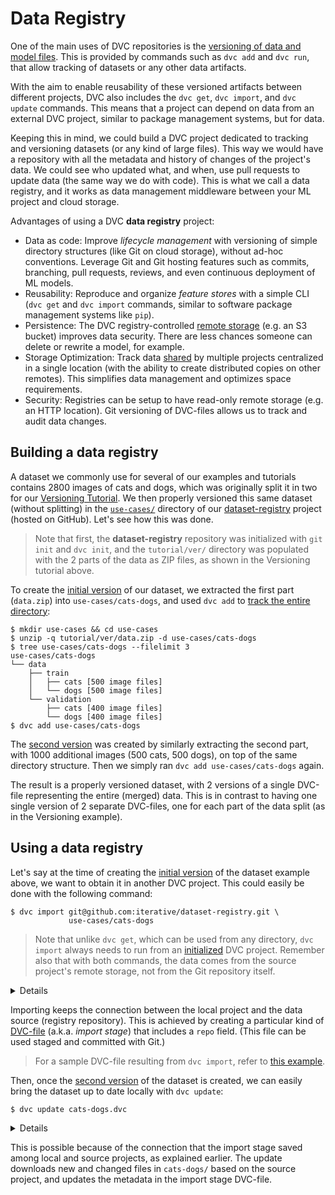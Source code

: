 # Data Registry

One of the main uses of <abbr>DVC repositories</abbr> is the
[versioning of data and model files](/doc/use-cases/data-and-model-files-versioning).
This is provided by commands such as `dvc add` and `dvc run`, that allow
tracking of datasets or any other <abbr>data artifacts</abbr>.

With the aim to enable reusability of these versioned artifacts between
different projects, DVC also includes the `dvc get`, `dvc import`, and
`dvc update` commands. This means that a project can depend on data from an
external <abbr>DVC project</abbr>, similar to package management systems, but
for data.

<!-- Insert diagram image here -->

Keeping this in mind, we could build a <abbr>DVC project</abbr> dedicated to
tracking and versioning datasets (or any kind of large files). This way we would
have a repository with all the metadata and history of changes of the project's
data. We could see who updated what, and when, use pull requests to update data
(the same way we do with code). This is what we call a data registry, and it
works as data management middleware between your ML project and cloud storage.

Advantages of using a DVC **data registry** project:

- Data as code: Improve _lifecycle management_ with versioning of simple
  directory structures (like Git on cloud storage), without ad-hoc conventions.
  Leverage Git and Git hosting features such as commits, branching, pull
  requests, reviews, and even continuous deployment of ML models.
- Reusability: Reproduce and organize _feature stores_ with a simple CLI
  (`dvc get` and `dvc import` commands, similar to software package management
  systems like `pip`).
- Persistence: The DVC registry-controlled
  [remote storage](/doc/command-reference/remote) (e.g. an S3 bucket) improves
  data security. There are less chances someone can delete or rewrite a model,
  for example.
- Storage Optimization: Track data
  [shared](/doc/use-cases/share-data-and-model-files) by multiple projects
  centralized in a single location (with the ability to create distributed
  copies on other remotes). This simplifies data management and optimizes space
  requirements.
- Security: Registries can be setup to have read-only remote storage (e.g. an
  HTTP location). Git versioning of DVC-files allows us to track and audit data
  changes.

## Building a data registry

A dataset we commonly use for several of our examples and tutorials contains
2800 images of cats and dogs, which was originally split it in two for our
[Versioning Tutorial](/doc/tutorials/versioning). We then properly versioned
this same dataset (without splitting) in the
[`use-cases/`](https://github.com/iterative/dataset-registry/tree/master/use-cases)
directory of our
[dataset-registry](https://github.com/iterative/dataset-registry)
<abbr>project</abbr> (hosted on GitHub). Let's see how this was done.

> Note that first, the **dataset-registry** <abbr>repository</abbr> was
> initialized with `git init` and `dvc init`, and the `tutorial/ver/` directory
> was populated with the 2 parts of the data as ZIP files, as shown in the
> Versioning tutorial above.

To create the
[initial version](https://github.com/iterative/dataset-registry/tree/cats-dogs-v1/use-cases)
of our dataset, we extracted the first part (`data.zip`) into
`use-cases/cats-dogs`, and used `dvc add` to
[track the entire directory](https://dvc.org/doc/command-reference/add#example-directory):

```dvc
$ mkdir use-cases && cd use-cases
$ unzip -q tutorial/ver/data.zip -d use-cases/cats-dogs
$ tree use-cases/cats-dogs --filelimit 3
use-cases/cats-dogs
└── data
    ├── train
    │   ├── cats [500 image files]
    │   └── dogs [500 image files]
    └── validation
        ├── cats [400 image files]
        └── dogs [400 image files]
$ dvc add use-cases/cats-dogs
```

The
[second version](https://github.com/iterative/dataset-registry/tree/cats-dogs-v2/use-cases)
was created by similarly extracting the second part, with 1000 additional images
(500 cats, 500 dogs), on top of the same directory structure. Then we simply ran
`dvc add use-cases/cats-dogs` again.

The result is a properly versioned dataset, with 2 versions of a single DVC-file
representing the entire (merged) data. This is in contrast to having one single
version of 2 separate DVC-files, one for each part of the data split (as in the
Versioning example).

## Using a data registry

Let's say at the time of creating the
[initial version](https://github.com/iterative/dataset-registry/tree/cats-dogs-v1/use-cases)
of the dataset example above, we want to obtain it in another DVC project. This
could easily be done with the following command:

```dvc
$ dvc import git@github.com:iterative/dataset-registry.git \
             use-cases/cats-dogs
```

> Note that unlike `dvc get`, which can be used from any directory, `dvc import`
> always needs to run from an [initialized](/doc/command-reference/init) DVC
> project. Remember also that with both commands, the data comes from the source
> project's remote storage, not from the Git repository itself.

<details>

### Expand for actionable command (optional)

The command above is meant for informational purposes only. If you actually run
it, although it will work, it will import the latest version of
`use-cases/cats-dogs` from `dataset-registry`. The following command would
actually bring in the version in question:

```dvc
$ dvc import --rev cats-dogs-v1 \
             git@github.com:iterative/dataset-registry.git \
             use-cases/cats-dogs
```

See the `dvc import` command reference for more details on the `--rev`
(revision) option.

</details>

Importing keeps the connection between the local <abbr>project</abbr> and the
data source (registry <abbr>repository</abbr>). This is achieved by creating a
particular kind of [DVC-file](/doc/user-guide/dvc-file-format) (a.k.a. _import
stage_) that includes a `repo` field. (This file can be used staged and
committed with Git.)

> For a sample DVC-file resulting from `dvc import`, refer to
> [this example](/doc/command-reference/import#example-data-registry).

Then, once the
[second version](https://github.com/iterative/dataset-registry/tree/cats-dogs-v2/use-cases)
of the dataset is created, we can easily bring the dataset up to date locally
with `dvc update`:

```dvc
$ dvc update cats-dogs.dvc
```

<details>

### Expand for actionable command (optional)

As with the previous hidden note, actually trying the command above will produce
the desired results, but not for obvious reasons. The initial `dvc import`
command would have already obtained the latest version of the dataset (as noted
before), so this `dvc update` is unnecessary and won't have any effect.

And if you ran the `dvc import --rev cats-dogs-v1 ...` command instead, its
import stage (DVC-file) would be
[fixed to that revision](/doc/command-reference/import#example-fixed-revisions-re-importing)
(`cats-dogs-v1` tag), so `dvc update` would also be ineffective. In order to
actually "update" it, re-import the data instead, by now running the initial
import command (the one without `--rev`):

```dvc
$ dvc import git@github.com:iterative/dataset-registry.git \
             use-cases/cats-dogs
```

</details>

This is possible because of the connection that the import stage saved among
local and source projects, as explained earlier. The update downloads new and
changed files in `cats-dogs/` based on the source project, and updates the
metadata in the import stage DVC-file.
